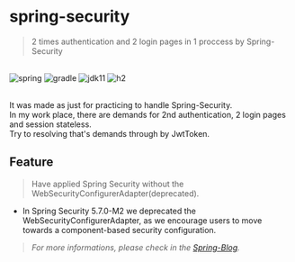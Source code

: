 # spring-security
> 2 times authentication and 2 login pages in 1 proccess by Spring-Security

<br>
<div style="display=inline;">
  <img alt="spring" src="https://img.shields.io/badge/spring--boot-2.7.0-green?style=flat-square">
  <img alt="gradle" src="https://img.shields.io/badge/build-gradle-skyblue?style=flat-square">
  <img alt="jdk11" src="https://img.shields.io/badge/jdk-11-orange?style=flat-square">
  <img alt="h2" src="https://img.shields.io/badge/DB-h2-white?style=flat-square">
</div>
<br>

It was made as just for practicing to handle Spring-Security.  
In my work place, there are demands for 2nd authentication, 2 login pages and session stateless.  
Try to resolving that's demands through by JwtToken.  

## Feature
> Have applied Spring Security without the WebSecurityConfigurerAdapter(deprecated).  
  *  In Spring Security 5.7.0-M2 we deprecated the WebSecurityConfigurerAdapter, as we encourage users to move towards a component-based security configuration.  
> _For more informations, please check in the [Spring-Blog][spring-blog]._
  
  

<!-- Markdown link & img dfn's --> 
[spring-blog]: https://github.com/yourname/yourproject/wiki


